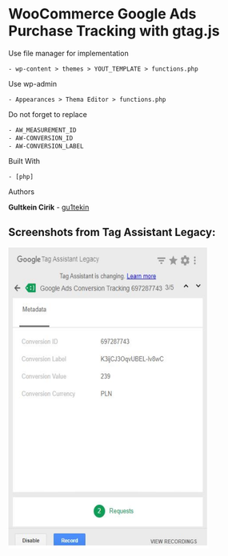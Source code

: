 # WooCommerce Google Ads Purchase Tracking with gtag.js

Use file manager for implementation

```
- wp-content > themes > YOUT_TEMPLATE > functions.php
```

Use wp-admin

```
- Appearances > Thema Editor > functions.php
```

Do not forget to replace

```
- AW_MEASUREMENT_ID
- AW-CONVERSION_ID
- AW-CONVERSION_LABEL
```

Built With

```
- [php]
```

Authors

**Gultkein Cirik** - [gu1tekin](https://github.com/gu1tekin)

## Screenshots from Tag Assistant Legacy:

<img src="images/tag-assistance-validation.JPG" width="400px" height="600px">
